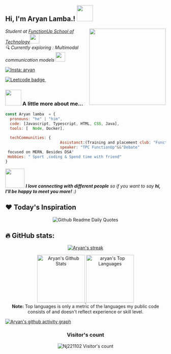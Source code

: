 <h2> Hi, I'm Aryan Lamba.!  <img src="https://media.giphy.com/media/WUm2STzv0N5fl3ezyr/giphy.gif" width="50"></h2>
<img align='right' src="output-onlinegiftools.gif" width="240">
<p><em> Student at <a href="https://www.functionupuniversity.com/">FunctionUp School of Technology</a><img src="https://media.giphy.com/media/fYSnHlufseco8Fh93Z/giphy.gif" width="30"></br> 🔍 Currently exploring : Multimodal communication models <img src="https://media.giphy.com/media/WUlplcMpOCEmTGBtBW/giphy.gif" width="30"> 
</em></p>

[![Insta: aryan](https://img.shields.io/twitter/follow/aryanlamba5566?style=social)](https://twitter.com/aky241005) &nbsp;&nbsp;

<a href="https://leetcode.com/aryan_lamba011/">
    <img src="https://img.shields.io/badge/-LeetCode-black?style=social&logo=Leetcode" alt="Leetcode badge">
</a> &nbsp;&nbsp;


### <img src="https://media.giphy.com/media/VgCDAzcKvsR6OM0uWg/giphy.gif" width="50"> A little more about me...  

```javascript
const Aryan lamba  = {
  pronouns: "he" | "him",
  code: [Javascript, Typescript, HTML, CSS, Java],
  tools: [  Node, Docker],
  
  techCommunities: {
                        Assistanct:(Training and placement club: "FunctionUp",
                        speaker: "TPC FunctionUp"&&"Debate"
 focused on MERN, Besides DSA"
 Hobbies: " Sport ,coding & Spend time with friend"
}
```

<img src="https://media.giphy.com/media/LnQjpWaON8nhr21vNW/giphy.gif" width="60"> <em><b>I love connecting with different people</b> so if you want to say <b>hi, I'll be happy to meet you more!</b> :)</em>

## ❤️ Today's Inspiration
<p align="center">
  <img src="https://readme-daily-quotes.vercel.app/api?font=merienda" alt="Github Readme Daily Quotes">
</p>


##                        🔥 GitHub stats:

<p align="center">
  <a href="https://github.com/lambaaryan011">
    <img title="GitHub Stats" alt="Aryan's streak" src="https://streak-stats.demolab.com/?user=lambaaryan011&layout=compact&theme=react&hide_border=true&bg_color=1F222E&title_color=F85D7F&icon_color=F8D866"/>
  </a>
</p>

<p align="center">
  <a href="https://github.com/lambaaryan011">
    <img alt="Aryan's Github Stats" src="https://github-readme-stats.vercel.app/api?username=lambaaryan011&show_icons=true&include_all_commits=true&count_private=true&theme=react&hide_border=true&bg_color=1F222E&title_color=F85D7F&rank_icon=github&icon_color=F8D866" height="150px"/>
  </a>
  <a href="https://github.com/lambaaryan011">
    <img alt="aryan's Top Languages" src="https://github-readme-stats.vercel.app/api/top-langs/?username=lambaaryan011&layout=compact&theme=react&hide_border=true&bg_color=1F222E&title_color=F85D7F&icon_color=F8D866&hide=HTML,Jupyter%20Notebook" height="150px"/>
  </a>
  <br/>
  <b>Note:</b> Top languages is only a metric of the languages my public code consists of and doesn't reflect experience or skill level.
</p>



[![Aryan's github activity graph](https://github-readme-activity-graph.vercel.app/graph?username=lambaaryan011&bg_color=1F222E&color=F8D866&line=F85D7F&point=FFFFFF&area=true&hide_border=true)](https://github.com/Nj221102/github-readme-activity-graph)
<h3 align="center">Visitor's count</h3>
<p align="center"><img src="https://profile-counter.glitch.me/{Nj221102}/count.svg/" alt="Nj221102 Visitor's count" /></p>
